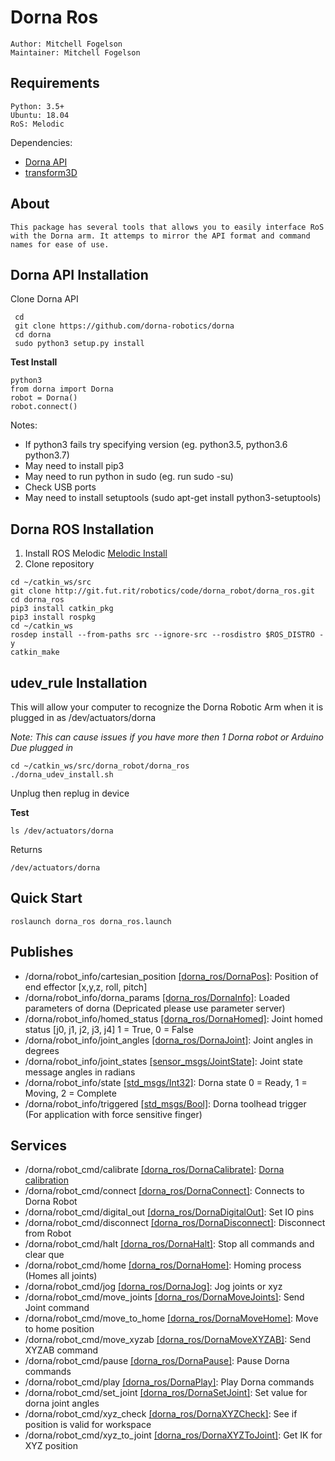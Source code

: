 # Dorna Ros
    Author: Mitchell Fogelson
    Maintainer: Mitchell Fogelson

## Requirements
    Python: 3.5+
    Ubuntu: 18.04
    RoS: Melodic
    
Dependencies:
*  [Dorna API](https://github.com/dorna-robotics/dorna)
*  [transform3D](https://pypi.org/project/transforms3d/)

## About
    This package has several tools that allows you to easily interface RoS 
    with the Dorna arm. It attemps to mirror the API format and command names for ease of use.
    
## Dorna API Installation
Clone Dorna API
  ```
   cd
   git clone https://github.com/dorna-robotics/dorna
   cd dorna
   sudo python3 setup.py install
  ```
**Test Install**
   ```
   python3
   from dorna import Dorna
   robot = Dorna()
   robot.connect()
   ```
Notes:
* If python3 fails try specifying version (eg. python3.5, python3.6 python3.7)
* May need to install pip3
* May need to run python in sudo (eg. run sudo -su)
* Check USB ports 
* May need to install setuptools (sudo apt-get install python3-setuptools)

## Dorna ROS Installation
1. Install ROS Melodic 
[Melodic Install](http://wiki.ros.org/melodic/Installation/Ubuntu)
2. Clone repository
```
cd ~/catkin_ws/src
git clone http://git.fut.rit/robotics/code/dorna_robot/dorna_ros.git
cd dorna_ros
pip3 install catkin_pkg
pip3 install rospkg
cd ~/catkin_ws
rosdep install --from-paths src --ignore-src --rosdistro $ROS_DISTRO -y
catkin_make
```
## udev_rule Installation
This will allow your computer to recognize the Dorna Robotic Arm when it is plugged in as /dev/actuators/dorna


  *Note: This can cause issues if you have more then 1 Dorna robot or Arduino Due plugged in*
```
cd ~/catkin_ws/src/dorna_robot/dorna_ros
./dorna_udev_install.sh
```
Unplug then replug in device

**Test**
```
ls /dev/actuators/dorna
```
Returns
```
/dev/actuators/dorna
```

## Quick Start
```
roslaunch dorna_ros dorna_ros.launch
```


## Publishes
* /dorna/robot_info/cartesian_position [[dorna_ros/DornaPos]](https://github.com/rakutentech/dorna_arm_ros/tree/master/dorna_ros/msg/DornaPos.msg): Position of end effector [x,y,z, roll, pitch] 
* /dorna/robot_info/dorna_params [[dorna_ros/DornaInfo]](https://github.com/rakutentech/dorna_arm_ros/tree/master/dorna_ros/msg/DornaInfo.msg): Loaded parameters of dorna (Depricated please use parameter server)
* /dorna/robot_info/homed_status [[dorna_ros/DornaHomed]](https://github.com/rakutentech/dorna_arm_ros/tree/master/dorna_ros/msg/DornaHomed.msg): Joint homed status [j0, j1, j2, j3, j4] 1 = True, 0 = False
* /dorna/robot_info/joint_angles [[dorna_ros/DornaJoint]](https://github.com/rakutentech/dorna_arm_ros/tree/master/dorna_ros/msg/DornaJoint.msg): Joint angles in degrees
* /dorna/robot_info/joint_states [[sensor_msgs/JointState]](http://docs.ros.org/melodic/api/sensor_msgs/html/msg/JointState.html): Joint state message angles in radians
* /dorna/robot_info/state [[std_msgs/Int32]](http://docs.ros.org/melodic/api/std_msgs/html/msg/Int32.html): Dorna state 0 = Ready, 1 = Moving, 2 = Complete
* /dorna/robot_info/triggered [[std_msgs/Bool]](http://docs.ros.org/melodic/api/std_msgs/html/msg/Bool.html): Dorna toolhead trigger (For application with force sensitive finger)

## Services
* /dorna/robot_cmd/calibrate [[dorna_ros/DornaCalibrate]](https://github.com/rakutentech/dorna_arm_ros/tree/master/dorna_ros/srv/DornaCalibrate.srv): [Dorna calibration](https://github.com/dorna-robotics/dorna/wiki/api#calibration)
* /dorna/robot_cmd/connect [[dorna_ros/DornaConnect]](https://github.com/rakutentech/dorna_arm_ros/tree/master/dorna_ros/srv/DornaConnect.srv): Connects to Dorna Robot
* /dorna/robot_cmd/digital_out [[dorna_ros/DornaDigitalOut]](https://github.com/rakutentech/dorna_arm_ros/tree/master/dorna_ros/srv/DornaDigitalOut.srv): Set IO pins
* /dorna/robot_cmd/disconnect [[dorna_ros/DornaDisconnect]](https://github.com/rakutentech/dorna_arm_ros/tree/master/dorna_ros/srv/DornaDisconnect.srv): Disconnect from Robot
* /dorna/robot_cmd/halt [[dorna_ros/DornaHalt]](https://github.com/rakutentech/dorna_arm_ros/tree/master/dorna_ros/srv/DornaHalt.srv): Stop all commands and clear que
* /dorna/robot_cmd/home [[dorna_ros/DornaHome]](https://github.com/rakutentech/dorna_arm_ros/tree/master/dorna_ros/srv/DornaHome.srv): Homing process (Homes all joints)
* /dorna/robot_cmd/jog [[dorna_ros/DornaJog]](https://github.com/rakutentech/dorna_arm_ros/tree/master/dorna_ros/srv/DornaJog.srv): Jog joints or xyz
* /dorna/robot_cmd/move_joints [[dorna_ros/DornaMoveJoints]](https://github.com/rakutentech/dorna_arm_ros/tree/master/dorna_ros/srv/DornaMoveJoints.srv): Send Joint command
* /dorna/robot_cmd/move_to_home [[dorna_ros/DornaMoveHome]](https://github.com/rakutentech/dorna_arm_ros/tree/master/dorna_ros/srv/DornaMoveHome.srv): Move to home position
* /dorna/robot_cmd/move_xyzab [[dorna_ros/DornaMoveXYZAB]](https://github.com/rakutentech/dorna_arm_ros/tree/master/dorna_ros/srv/DornaMoveXYZAB.srv): Send XYZAB command
* /dorna/robot_cmd/pause [[dorna_ros/DornaPause]](https://github.com/rakutentech/dorna_arm_ros/tree/master/dorna_ros/srv/DornaPause.srv): Pause Dorna commands
* /dorna/robot_cmd/play [[dorna_ros/DornaPlay]](https://github.com/rakutentech/dorna_arm_ros/tree/master/dorna_ros/srv/DornaPlay.srv): Play Dorna commands
* /dorna/robot_cmd/set_joint [[dorna_ros/DornaSetJoint]](https://github.com/rakutentech/dorna_arm_ros/tree/master/dorna_ros/srv/DornaSetJoint.srv): Set value for dorna joint angles
* /dorna/robot_cmd/xyz_check [[dorna_ros/DornaXYZCheck]](https://github.com/rakutentech/dorna_arm_ros/tree/master/dorna_ros/srv/DornaXYZCheck.srv): See if position is valid for workspace
* /dorna/robot_cmd/xyz_to_joint [[dorna_ros/DornaXYZToJoint]](https://github.com/rakutentech/dorna_arm_ros/tree/master/dorna_ros/srv/DornaXYZToJoint.srv): Get IK for XYZ position

